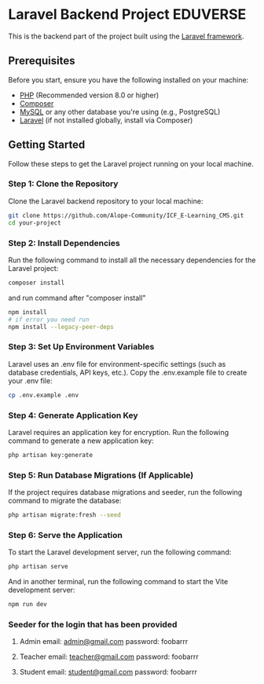 # Laravel Backend Project EDUVERSE

This is the backend part of the project built using the [Laravel framework](https://laravel.com/).

## Prerequisites

Before you start, ensure you have the following installed on your machine:

-   [PHP](https://www.php.net/) (Recommended version 8.0 or higher)
-   [Composer](https://getcomposer.org/)
-   [MySQL](https://www.mysql.com/) or any other database you're using (e.g., PostgreSQL)
-   [Laravel](https://laravel.com/docs) (if not installed globally, install via Composer)

## Getting Started

Follow these steps to get the Laravel project running on your local machine.

### Step 1: Clone the Repository

Clone the Laravel backend repository to your local machine:

```bash
git clone https://github.com/Alope-Community/ICF_E-Learning_CMS.git
cd your-project
```

### Step 2: Install Dependencies

Run the following command to install all the necessary dependencies for the Laravel project:

```bash
composer install
```

and run command after "composer install"

```bash
npm install
# if error you need run
npm install --legacy-peer-deps
```

### Step 3: Set Up Environment Variables

Laravel uses an .env file for environment-specific settings (such as database credentials, API keys, etc.). Copy the .env.example file to create your .env file:

```bash
cp .env.example .env
```

### Step 4: Generate Application Key

Laravel requires an application key for encryption. Run the following command to generate a new application key:

```bash
php artisan key:generate
```

### Step 5: Run Database Migrations (If Applicable)

If the project requires database migrations and seeder, run the following command to migrate the database:

```bash
php artisan migrate:fresh --seed
```

### Step 6: Serve the Application

To start the Laravel development server, run the following command:

```bash
php artisan serve
```

And in another terminal, run the following command to start the Vite development server:

```bash
npm run dev
```

### Seeder for the login that has been provided

1. Admin
   email: admin@gmail.com
   password: foobarrr

2. Teacher
   email: teacher@gmail.com
   password: foobarrr

3. Student
   email: student@gmail.com
   password: foobarrr
